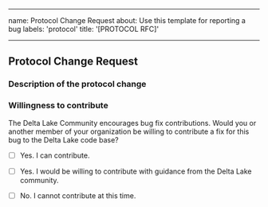 
---
name: Protocol Change Request
about: Use this template for reporting a bug
labels: 'protocol'
title: '[PROTOCOL RFC]'

---

## Protocol Change Request

### Description of the protocol change

<!--
Please describe the motivation and high-level description of the protocol change you are proposing.
For a fairly large protocol change, it is recommended that you provide a design doc - (e.g., a google doc, preferably with the ability to comment in the doc). 
For the next steps on how to proceed with the request, see the protocol RFC process in https://github.com/delta-io/delta/tree/master/protocol_rfcs
--> 


### Willingness to contribute

The Delta Lake Community encourages bug fix contributions. Would you or another member of your organization be willing to contribute a fix for this bug to the Delta Lake code base?

- [ ] Yes. I can contribute.
- [ ] Yes. I would be willing to contribute with guidance from the Delta Lake community.
- [ ] No. I cannot contribute at this time.


